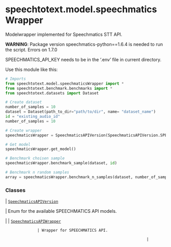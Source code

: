 # speechtotext.model.speechmaticsWrapper

Modelwrapper implemented for Speechmatics STT API.

**WARNING**: Package version speechmatics-python==1.6.4 is needed to run the script. Errors on 1.7.0

SPEECHMATICS_API_KEY needs to be in the ‘.env’ file in current directory.

Use this module like this:

```python
# Imports
from speechtotext.model.speechmaticsWrapper import *
from speechtotext.benchmark.benchmarks import *
from speechtotext.datasets import Dataset

# Create dataset
number_of_samples = 10
dataset = Dataset(path_to_dir="path/to/dir", name= "dataset_name")
id = "existing_audio_id"
number_of_samples = 10

# Create wrapper
speechmaticsWrapper = SpeechmaticsAPIVersion(SpeechmaticsAPIVersion.SPEECHMATICS_DEFAULT)

# Get model
speechmaticsWrapper.get_model()

# Benchmark choisen sample
speechmaticsWrapper.benchmark_sample(dataset, id)

# Benchmark n random samples
array = speechmaticsWrapper.benchmark_n_samples(dataset, number_of_samples)
```

### Classes

| [`SpeechmaticsAPIVersion`](speechtotext.model.speechmaticsWrapper.SpeechmaticsAPIVersion.md#speechtotext.model.speechmaticsWrapper.SpeechmaticsAPIVersion)

 | Enum for the available SPEECHMATICS API models.

 |
| [`SpeechmaticsAPIWrapper`](speechtotext.model.speechmaticsWrapper.SpeechmaticsAPIWrapper.md#speechtotext.model.speechmaticsWrapper.SpeechmaticsAPIWrapper)

                  | Wrapper for SPEECHMATICS API.

                                                                  |
